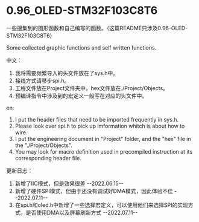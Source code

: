 # 0.96_OLED-STM32F103C8T6

一些搜集到的图形函数和自己编写的函数。（这篇README只涉及0.96-OLED-STM32F103C8T6）

Some collected graphic functions and self written functions.

中文：
1. 我将需要频繁导入的头文件放在了sys.h中。
2. 接线方式请移步spi.h。
3. 工程文件放在Project文件夹中，hex文件放在./Project/Objects。
4. 预编译指令中涉及到的宏定义一般写在对应的头文件中。

en:
1. I put the header files that need to be imported frequently in sys.h.
2. Please look over spi.h to pick up imformation whitch is about how to wire.
3. I put the engineering document in "Project" folder, and the "hex" file in the "./Project/Objects".
4. You may look for macro definition used in precompiled instruction at its corresponding header file.

更新日志：
1. 新增了IIC模式，但是效果很差 --2022.06.15--
2. 新增了硬件SPI模式，但由于还没有调试好DMA模式，因此体验不佳 --2022.07.11--
3. 在spi.h和oled.h中新增了一些选择宏定义，可以使用他们来选择SPI的实现方式，是否使用DMA以及屏幕刷新方式 --2022.07.11--

